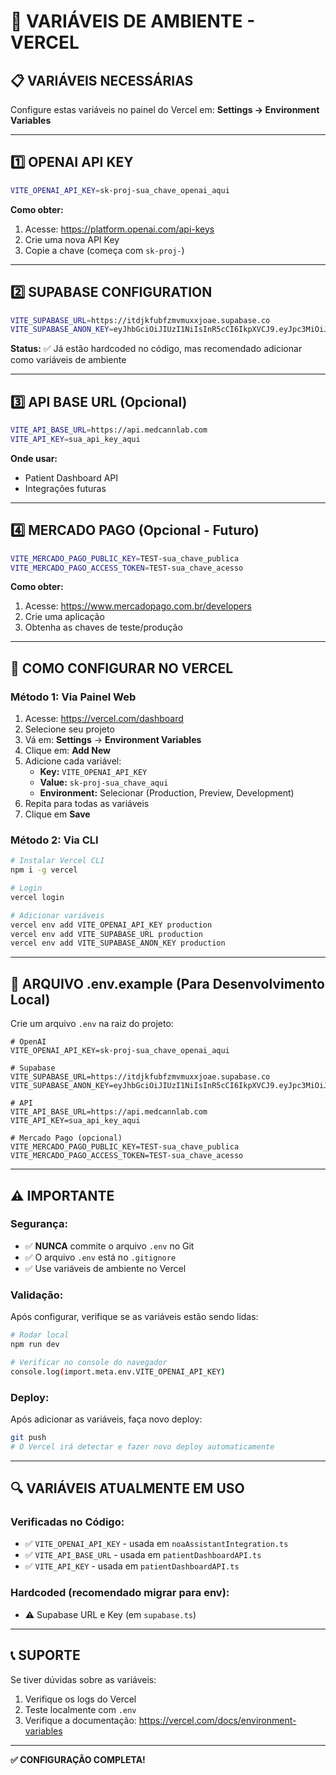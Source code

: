 # 🔐 VARIÁVEIS DE AMBIENTE - VERCEL

## 📋 **VARIÁVEIS NECESSÁRIAS**

Configure estas variáveis no painel do Vercel em: **Settings → Environment Variables**

---

## 1️⃣ **OPENAI API KEY**

```bash
VITE_OPENAI_API_KEY=sk-proj-sua_chave_openai_aqui
```

**Como obter:**
1. Acesse: https://platform.openai.com/api-keys
2. Crie uma nova API Key
3. Copie a chave (começa com `sk-proj-`)

---

## 2️⃣ **SUPABASE CONFIGURATION**

```bash
VITE_SUPABASE_URL=https://itdjkfubfzmvmuxxjoae.supabase.co
VITE_SUPABASE_ANON_KEY=eyJhbGciOiJIUzI1NiIsInR5cCI6IkpXVCJ9.eyJpc3MiOiJzdXBhYmFzZSIsInJlZiI6Iml0ZGprZnViZnptdm11eHhqb2FlIiwicm9sZSI6ImFub24iLCJpYXQiOjE3NjExNjUyOTAsImV4cCI6MjA3Njc0MTI5MH0.j9Kfff56O2cWs5ocInVHaUFcaNTS7lrUNwsKBh2KIFM
```

**Status:** ✅ Já estão hardcoded no código, mas recomendado adicionar como variáveis de ambiente

---

## 3️⃣ **API BASE URL (Opcional)**

```bash
VITE_API_BASE_URL=https://api.medcannlab.com
VITE_API_KEY=sua_api_key_aqui
```

**Onde usar:**
- Patient Dashboard API
- Integrações futuras

---

## 4️⃣ **MERCADO PAGO (Opcional - Futuro)**

```bash
VITE_MERCADO_PAGO_PUBLIC_KEY=TEST-sua_chave_publica
VITE_MERCADO_PAGO_ACCESS_TOKEN=TEST-sua_chave_acesso
```

**Como obter:**
1. Acesse: https://www.mercadopago.com.br/developers
2. Crie uma aplicação
3. Obtenha as chaves de teste/produção

---

## 🚀 **COMO CONFIGURAR NO VERCEL**

### **Método 1: Via Painel Web**

1. Acesse: https://vercel.com/dashboard
2. Selecione seu projeto
3. Vá em: **Settings** → **Environment Variables**
4. Clique em: **Add New**
5. Adicione cada variável:
   - **Key:** `VITE_OPENAI_API_KEY`
   - **Value:** `sk-proj-sua_chave_aqui`
   - **Environment:** Selecionar (Production, Preview, Development)
6. Repita para todas as variáveis
7. Clique em **Save**

### **Método 2: Via CLI**

```bash
# Instalar Vercel CLI
npm i -g vercel

# Login
vercel login

# Adicionar variáveis
vercel env add VITE_OPENAI_API_KEY production
vercel env add VITE_SUPABASE_URL production
vercel env add VITE_SUPABASE_ANON_KEY production
```

---

## 📝 **ARQUIVO .env.example (Para Desenvolvimento Local)**

Crie um arquivo `.env` na raiz do projeto:

```env
# OpenAI
VITE_OPENAI_API_KEY=sk-proj-sua_chave_openai_aqui

# Supabase
VITE_SUPABASE_URL=https://itdjkfubfzmvmuxxjoae.supabase.co
VITE_SUPABASE_ANON_KEY=eyJhbGciOiJIUzI1NiIsInR5cCI6IkpXVCJ9.eyJpc3MiOiJzdXBhYmFzZSIsInJlZiI6Iml0ZGprZnViZnptdm11eHhqb2FlIiwicm9sZSI6ImFub24iLCJpYXQiOjE3NjExNjUyOTAsImV4cCI6MjA3Njc0MTI5MH0.j9Kfff56O2cWs5ocInVHaUFcaNTS7lrUNwsKBh2KIFM

# API
VITE_API_BASE_URL=https://api.medcannlab.com
VITE_API_KEY=sua_api_key_aqui

# Mercado Pago (opcional)
VITE_MERCADO_PAGO_PUBLIC_KEY=TEST-sua_chave_publica
VITE_MERCADO_PAGO_ACCESS_TOKEN=TEST-sua_chave_acesso
```

---

## ⚠️ **IMPORTANTE**

### **Segurança:**
- ✅ **NUNCA** commite o arquivo `.env` no Git
- ✅ O arquivo `.env` está no `.gitignore`
- ✅ Use variáveis de ambiente no Vercel

### **Validação:**
Após configurar, verifique se as variáveis estão sendo lidas:

```bash
# Rodar local
npm run dev

# Verificar no console do navegador
console.log(import.meta.env.VITE_OPENAI_API_KEY)
```

### **Deploy:**
Após adicionar as variáveis, faça novo deploy:

```bash
git push
# O Vercel irá detectar e fazer novo deploy automaticamente
```

---

## 🔍 **VARIÁVEIS ATUALMENTE EM USO**

### **Verificadas no Código:**
- ✅ `VITE_OPENAI_API_KEY` - usada em `noaAssistantIntegration.ts`
- ✅ `VITE_API_BASE_URL` - usada em `patientDashboardAPI.ts`
- ✅ `VITE_API_KEY` - usada em `patientDashboardAPI.ts`

### **Hardcoded (recomendado migrar para env):**
- ⚠️ Supabase URL e Key (em `supabase.ts`)

---

## 📞 **SUPORTE**

Se tiver dúvidas sobre as variáveis:
1. Verifique os logs do Vercel
2. Teste localmente com `.env`
3. Verifique a documentação: https://vercel.com/docs/environment-variables

---

**✅ CONFIGURAÇÃO COMPLETA!**

